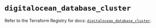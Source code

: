 # `digitalocean_database_cluster`

Refer to the Terraform Registry for docs: [`digitalocean_database_cluster`](https://registry.terraform.io/providers/digitalocean/digitalocean/2.46.0/docs/resources/database_cluster).
